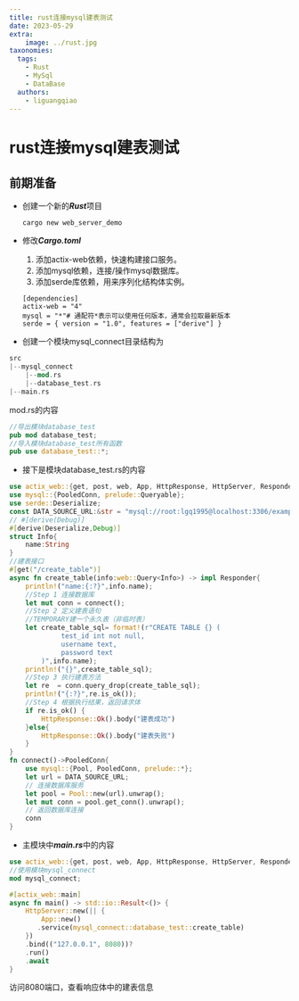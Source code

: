 ```yaml
---
title: rust连接mysql建表测试
date: 2023-05-29
extra:
    image: ../rust.jpg
taxonomies:
  tags:
    - Rust
    - MySql
    - DataBase
  authors:
    - liguangqiao
---
```

# rust连接mysql建表测试

## 前期准备

- 创建一个新的***Rust***项目

  ```
  cargo new web_server_demo
  ```

- 修改***Cargo.toml***

  1. 添加actix-web依赖，快速构建接口服务。
  2. 添加mysql依赖，连接/操作mysql数据库。
  3. 添加serde库依赖，用来序列化结构体实例。

  ```
  [dependencies]
  actix-web = "4"
  mysql = "*"# 通配符*表示可以使用任何版本，通常会拉取最新版本
  serde = { version = "1.0", features = ["derive"] }
  ```

- 创建一个模块mysql_connect目录结构为

```rust
src
|--mysql_connect
	|--mod.rs
	|--database_test.rs
|--main.rs
```

mod.rs的内容

```rust
//导出模块database_test
pub mod database_test;
//导入模块database_test所有函数
pub use database_test::*;
```

- 接下是模块database_test.rs的内容

```rust
use actix_web::{get, post, web, App, HttpResponse, HttpServer, Responder};
use mysql::{PooledConn, prelude::Queryable};
use serde::Deserialize;
const DATA_SOURCE_URL:&str = "mysql://root:lgq1995@localhost:3306/example";
// #[derive(Debug)]
#[derive(Deserialize,Debug)]
struct Info{
    name:String
}
//建表接口
#[get("/create_table")]
async fn create_table(info:web::Query<Info>) -> impl Responder{
    println!("name:{:?}",info.name);
    //Step 1 连接数据库
    let mut conn = connect();
    //Step 2 定义建表语句
    //TEMPORARY建一个永久表（非临时表）
    let create_table_sql= format!(r"CREATE TABLE {} (
             test_id int not null,
             username text,
             password text
        )",info.name);
    println!("{}",create_table_sql);
    //Step 3 执行建表方法
    let re  = conn.query_drop(create_table_sql);
    println!("{:?}",re.is_ok());
    //Step 4 根据执行结果，返回请求体
    if re.is_ok() {
        HttpResponse::Ok().body("建表成功")
    }else{
        HttpResponse::Ok().body("建表失败")
    }
}
fn connect()->PooledConn{
    use mysql::{Pool, PooledConn, prelude::*};
    let url = DATA_SOURCE_URL;
    // 连接数据库服务
    let pool = Pool::new(url).unwrap();
    let mut conn = pool.get_conn().unwrap();
    // 返回数据库连接
    conn
}  
```

- 主模块中***main.rs***中的内容

```rust
use actix_web::{get, post, web, App, HttpResponse, HttpServer, Responder};
//使用模块mysql_connect
mod mysql_connect;

#[actix_web::main]
async fn main() -> std::io::Result<()> {
    HttpServer::new(|| {
        App::new()
       .service(mysql_connect::database_test::create_table)
    })
    .bind(("127.0.0.1", 8080))?
    .run()
    .await
}

```

访问8080端口，查看响应体中的建表信息

